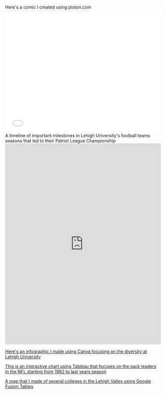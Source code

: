 Here's a comic I created using pixton.com
<iframe src="//www.pixton.com/embed/p0rdc9lg" frameborder="0" width="100%" height="384" allowfullscreen></iframe>  
A timeline of important milestones in Lehigh University's football teams seasons that led to their Patriot League Championship
<iframe src='https://cdn.knightlab.com/libs/timeline3/latest/embed/index.html?source=1BCU8P9pg2aeyO6OGvVkBiXk7HmsSsZEsjGy2nlwDRcI&font=Default&lang=en&initial_zoom=2&height=650' width='100%' height='650' webkitallowfullscreen mozallowfullscreen allowfullscreen frameborder='0'></iframe>



[Here's an infographic I made using Canva focusing on the diversity at Lehigh University](https://julianlynn.github.io/lehighdiversity.html)




[This is an interactive chart using Tableau that focuses on the sack leaders in the NFL starting from 1982 to last years season](https://julianlynn.github.io/sackleaders.html)




[A map that I made of several colleges in the Lehigh Valley using Google Fusion Tables](https://julianlynn.github.io/map.html)
